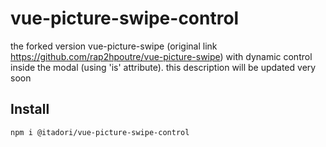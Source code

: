 # vue-picture-swipe-control
the forked version vue-picture-swipe (original link https://github.com/rap2hpoutre/vue-picture-swipe) with dynamic control inside the modal (using 'is' attribute). this description will be updated very soon
## Install

```bash
npm i @itadori/vue-picture-swipe-control
```
